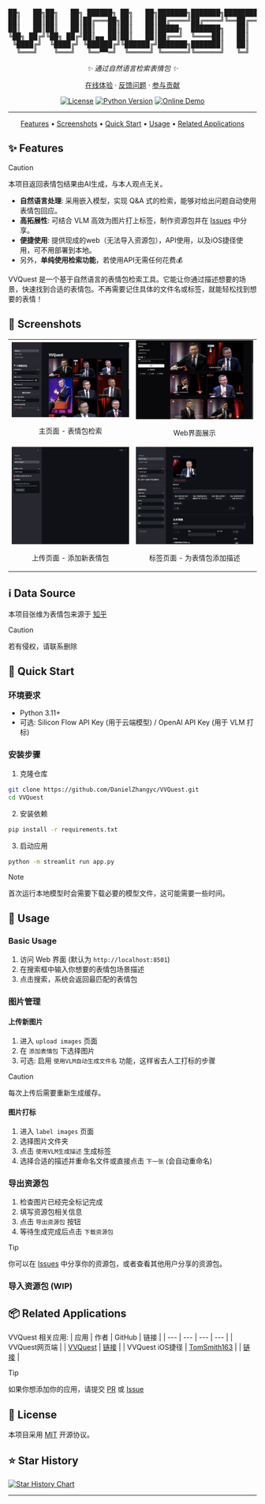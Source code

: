 <div align="center">

<pre align="center">
██╗   ██╗██╗   ██╗ ██████╗ ██╗   ██╗███████╗███████╗████████╗
██║   ██║██║   ██║██╔═══██╗██║   ██║██╔════╝██╔════╝╚══██╔══╝
██║   ██║██║   ██║██║   ██║██║   ██║█████╗  ███████╗   ██║   
╚██╗ ██╔╝╚██╗ ██╔╝██║▄▄ ██║██║   ██║██╔══╝  ╚════██║   ██║   
 ╚████╔╝  ╚████╔╝ ╚██████╔╝╚██████╔╝███████╗███████║   ██║   
  ╚═══╝    ╚═══╝   ╚══▀▀═╝  ╚═════╝ ╚══════╝╚══════╝   ╚═╝   
</pre>

_✨ 通过自然语言检索表情包 ✨_

[在线体验](https://zvv.quest) · [反馈问题](https://github.com/DanielZhangyc/VVQuest/issues) · [参与贡献](https://github.com/DanielZhangyc/VVQuest/pulls)

[![License](https://img.shields.io/github/license/DanielZhangyc/VVQuest)](LICENSE)
[![Python Version](https://img.shields.io/badge/python-3.11+-blue.svg)](https://www.python.org)
[![Online Demo](https://img.shields.io/website?url=https%3A%2F%2Fvv.xy0v0.top&up_message=online&down_message=offline&label=demo)](https://zvv.quest)

---

<p align="center">
    <a href="#-features">Features</a> •
    <a href="#-screenshots">Screenshots</a> •
    <a href="#-quick-start">Quick Start</a> •
    <a href="#-usage">Usage</a> •
    <a href="#-related-applications">Related Applications</a>
</p>

</div>

<a id="-features"></a>
## ✨ Features

> [!CAUTION]
> 本项目返回表情包结果由AI生成，与本人观点无关。

- **自然语言处理**: 采用嵌入模型，实现 Q&A 式的检索，能够对给出问题自动使用表情包回应。
- **高拓展性**: 可结合 VLM 高效为图片打上标签，制作资源包并在 [Issues](https://github.com/DanielZhangyc/VVQuest/issues) 中分享。
- **便捷使用**: 提供现成的web（无法导入资源包），API使用，以及iOS捷径使用，可不用部署到本地。
- 另外，**单纯使用检索功能**，若使用API无需任何花费💰

VVQuest 是一个基于自然语言的表情包检索工具。它能让你通过描述想要的场景，快速找到合适的表情包。不再需要记住具体的文件名或标签，就能轻松找到想要的表情！

<a id="-screenshots"></a>
## 📸 Screenshots

<table>
<tr>
<td width="50%">
<img src="screenshots/streamlit_vvquest.png" alt="主页面" width="100%"/>
<p align="center">主页面 - 表情包检索</p>
</td>
<td width="50%">
<img src="screenshots/webui.png" alt="Web界面" width="100%"/>
<p align="center">Web界面展示</p>
</td>
</tr>
<tr>
<td width="50%">
<img src="screenshots/streamlit_upload_images.png" alt="上传页面" width="100%"/>
<p align="center">上传页面 - 添加新表情包</p>
</td>
<td width="50%">
<img src="screenshots/streamlit_label_images.png" alt="标签页面" width="100%"/>
<p align="center">标签页面 - 为表情包添加描述</p>
</td>
</tr>
</table>

## ℹ️ Data Source

本项目张维为表情包来源于 [知乎](https://www.zhihu.com/question/656505859/answer/55843704436)

> [!CAUTION]
> 若有侵权，请联系删除

<a id="-quick-start"></a>
## 🚀 Quick Start

### 环境要求

- Python 3.11+
- 可选: Silicon Flow API Key (用于云端模型) / OpenAI API Key (用于 VLM 打标)

### 安装步骤

1. 克隆仓库
```bash
git clone https://github.com/DanielZhangyc/VVQuest.git
cd VVQuest
```

2. 安装依赖
```bash
pip install -r requirements.txt
```

3. 启动应用
```bash
python -m streamlit run app.py
```

> [!NOTE]
> 首次运行本地模型时会需要下载必要的模型文件，这可能需要一些时间。

<a id="-usage"></a>
## 📖 Usage

### Basic Usage

1. 访问 Web 界面 (默认为 `http://localhost:8501`)
2. 在搜索框中输入你想要的表情包场景描述
3. 点击搜索，系统会返回最匹配的表情包

### 图片管理

#### 上传新图片

1. 进入 `upload images` 页面
2. 在 `添加表情包` 下选择图片
3. 可选: 启用 `使用VLM自动生成文件名` 功能，这样省去人工打标的步骤

> [!CAUTION]
> 每次上传后需要重新生成缓存。

#### 图片打标

1. 进入 `label images` 页面
2. 选择图片文件夹
3. 点击 `使用VLM生成描述` 生成标签
4. 选择合适的描述并重命名文件或直接点击 `下一张` (会自动重命名)

### 导出资源包

1. 检查图片已经完全标记完成
2. 填写资源包相关信息
3. 点击 `导出资源包` 按钮
4. 等待生成完成后点击 `下载资源包`

> [!TIP]
> 你可以在 [Issues](https://github.com/DanielZhangyc/VVQuest/issues) 中分享你的资源包，或者查看其他用户分享的资源包。

### 导入资源包 (WIP)

<a id="-related-applications"></a>
## 📦 Related Applications

VVQuest 相关应用:
| 应用 | 作者   | GitHub | 链接 |
| --- | --- | --- | --- |
| VVQuest网页端 |  | [VVQuest](https://github.com/DanielZhangyc/VVQuest) | [链接](https://zvv.quest) |
| VVQuest iOS捷径 | [TomSmith163](https://github.com/TomSmith163) |  | [链接](https://www.icloud.com/shortcuts/e6b0bd4c1b4c4b5195ff4e256fb009f8) |

> [!TIP]
> 如果你想添加你的应用，请提交 [PR](https://github.com/DanielZhangyc/VVQuest/pulls) 或 [Issue](https://github.com/DanielZhangyc/VVQuest/issues)

## 📄 License

本项目采用 [MIT](LICENSE) 开源协议。

## ⭐ Star History

[![Star History Chart](https://api.star-history.com/svg?repos=DanielZhangyc/VVQuest&type=Date)](https://star-history.com/#DanielZhangyc/VVQuest&Date)

---
